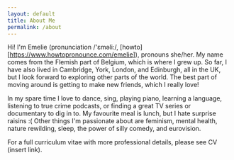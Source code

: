 ```yaml
---
layout: default
title: About Me
permalink: /about
---
```


Hi! I'm Emelie (pronunciation /'ɛməli:/, [howto][https://www.howtopronounce.com/emelie]), pronouns she/her.
My name comes from the Flemish part of Belgium, which is where I grew up.
So far, I have also lived in Cambridge, York, London, and Edinburgh, all in the UK, but I look forward to exploring other parts of the world.
The best part of moving around is getting to make new friends, which I really love!

In my spare time I love to dance, sing, playing piano, learning a language, listening to true crime podcasts, or finding a great TV series or documentary to dig in to.
My favourite meal is lunch, but I hate surprise raisins :(
Other things I'm passionate about are feminism, mental health, nature rewilding, sleep, the power of silly comedy, and eurovision.

For a full curriculum vitae with more professional details, please see CV (insert link).
